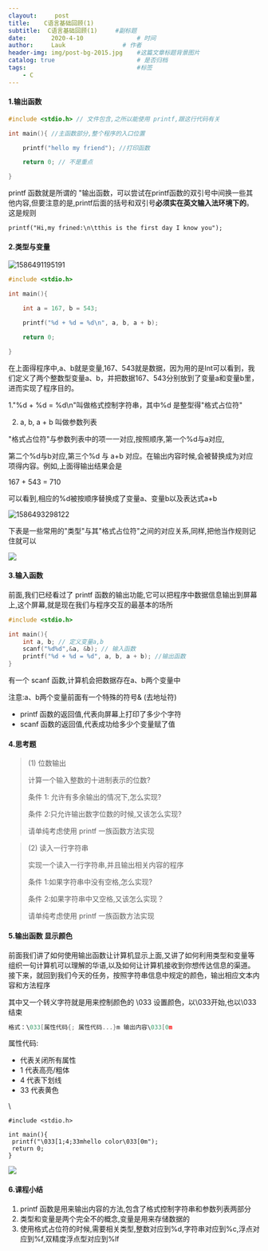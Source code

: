 ```yaml
---
clayout:     post   				    
title:    C语言基础回顾(1) 				 
subtitle:  C语言基础回顾(1)     #副标题
date:       2020-4-10			   	# 时间
author:     Lauk				# 作者
header-img: img/post-bg-2015.jpg 	#这篇文章标题背景图片
catalog: true 						# 是否归档
tags:								#标签
    - C
---
```


#### 1.输出函数

```c
#include <stdio.h> // 文件包含,之所以能使用 printf,跟这行代码有关

int main(){	//主函数部分,整个程序的入口位置

	printf("hello my friend"); //打印函数

	return 0; // 不是重点

}
```

printf 函数就是所谓的 "输出函数，可以尝试在printf函数的双引号中间换一些其他内容,但要注意的是,printf后面的括号和双引号**必须实在英文输入法环境下的**。这是规则

```
printf("Hi,my frined:\n\tthis is the first day I know you");
```

#### 2.类型与变量

![1586491195191]( https://static001.geekbang.org/resource/image/84/b3/8400db71ab5a307ea0a5c4b14f9b8db3.jpg )

```c
#include <stdio.h>

int main(){

	int a = 167, b = 543;

	printf("%d + %d = %d\n", a, b, a + b);

	return 0;

}
```

在上面得程序中,a、b就是变量,167、543就是数据，因为用的是Int可以看到，我们定义了两个整数型变量a、b，并把数据167、543分别放到了变量a和变量b里，进而实现了程序目的。

  1."%d + %d = %d\n"叫做格式控制字符串，其中%d 是整型得"格式占位符"

2. a, b, a + b 叫做参数列表

"格式占位符"与参数列表中的项一一对应,按照顺序,第一个%d与a对应,

第二个%d与b对应,第三个%d 与 a+b 对应。在输出内容时候,会被替换成为对应项得内容。例如,上面得输出结果会是

 167 +  543 = 710

可以看到,相应的%d被按顺序替换成了变量a、变量b以及表达式a+b

![1586493298122]( https://static001.geekbang.org/resource/image/8b/7f/8b14b84efaa6ef6a1bfb9ea6c33ef57f.jpg )

下表是一些常用的"类型"与其"格式占位符"之间的对应关系,同样,把他当作规则记住就可以

![]( https://static001.geekbang.org/resource/image/50/c5/500329dcf91c14904bd318db91e18ec5.jpg )

#### 3.输入函数

前面,我们已经看过了 printf 函数的输出功能,它可以把程序中数据信息输出到屏幕上,这个屏幕,就是现在我们与程序交互的最基本的场所

```c
#include <stdio.h>

int main(){
	int a, b; // 定义变量a,b
	scanf("%d%d",&a, &b); // 输入函数
	printf("%d + %d = %d", a, b, a + b); //输出函数
}
```

有一个 scanf 函数,计算机会把数据存在a、b两个变量中

注意:a、b两个变量前面有一个特殊的符号& (去地址符)

- printf 函数的返回值,代表向屏幕上打印了多少个字符
- scanf 函数的返回值,代表成功给多少个变量赋了值

#### 4.思考题

>(1) 位数输出
>
>计算一个输入整数的十进制表示的位数?
>
>条件 1: 允许有多余输出的情况下,怎么实现?
>
>条件 2:只允许输出数字位数的时候,又该怎么实现?
>
>请单纯考虑使用 printf 一族函数方法实现

> (2) 读入一行字符串
>
> 实现一个读入一行字符串,并且输出相关内容的程序
>
> 条件 1:如果字符串中没有空格,怎么实现?
>
> 条件 2:如果字符串中又空格,又该怎么实现？
>
> 请单纯考虑使用 printf 一族函数方法实现

#### 5.输出函数 显示颜色

前面我们讲了如何使用输出函数让计算机显示上面,又讲了如何利用类型和变量等组织一句计算机可以理解的华语,以及如何让计算机接收到你想传达信息的渠道。接下来，就回到我们今天的任务，按照字符串信息中规定的颜色，输出相应文本内容和方法程序

其中又一个转义字符就是用来控制颜色的 \033 设置颜色，以\033开始,也以\033结束

```c
格式：\033[属性代码{; 属性代码...}m 输出内容\033[0m 
```

属性代码:

- 代表关闭所有属性
- 1 代表高亮/粗体
- 4 代表下划线
- 33 代表黄色

\

```
#include <stdio.h>

int main(){
 printf("\033[1;4;33mhello color\033[0m");
 return 0;
}
```

![]( https://static001.geekbang.org/resource/image/d7/26/d7116bf318af80c5d1900e07b89bf726.jpg )

#### 6.课程小结

1. printf 函数是用来输出内容的方法,包含了格式控制字符串和参数列表两部分
2. 类型和变量是两个完全不的概念,变量是用来存储数据的
3. 使用格式占位符的时候,需要相关类型,整数对应到%d,字符串对应到%c,浮点对应到%f,双精度浮点型对应到%lf